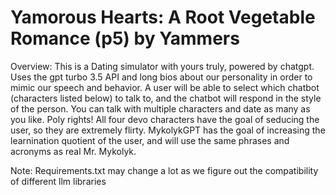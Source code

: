 # Yamorous Hearts: A Root Vegetable Romance (p5) by Yammers

Overview: This is a Dating simulator with yours truly, powered by chatgpt.
Uses the gpt turbo 3.5 API and long bios about our personality in order to mimic our speech and behavior. A user will be able to select which chatbot (characters listed below) to talk to, and the chatbot will respond in the style of the person. You can talk with multiple characters and date as many as you like. Poly rights! All four devo characters have the goal of seducing the user, so they are extremely flirty. MykolykGPT has the goal of increasing the learnination quotient of the user, and will use the same phrases and acronyms as real Mr. Mykolyk. 




Note: Requirements.txt may change a lot as we figure out the compatibility of different llm libraries
